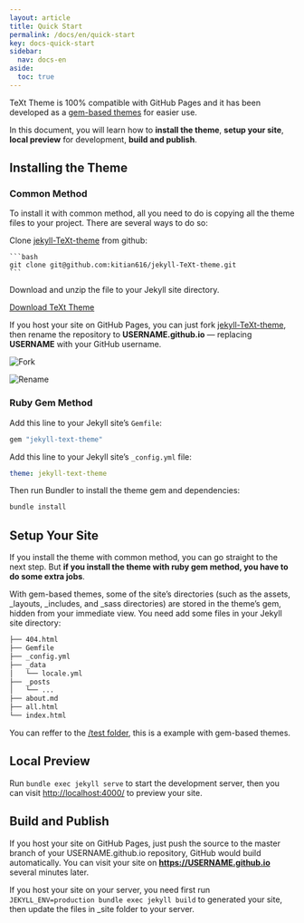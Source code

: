 ```yaml
---
layout: article
title: Quick Start
permalink: /docs/en/quick-start
key: docs-quick-start
sidebar:
  nav: docs-en
aside:
  toc: true
---
```


TeXt Theme is 100% compatible with GitHub Pages and it has been developed as a [gem-based themes](https://jekyllrb.com/docs/themes/) for easier use.

In this document, you will learn how to **install the theme**, **setup your site**, **local preview** for development, **build and publish**.

<!--more-->

## Installing the Theme

### Common Method

To install it with common method, all you need to do is copying all the theme files to your project. There are several ways to do so:

Clone [jekyll-TeXt-theme](https://github.com/kitian616/jekyll-TeXt-theme) from github:

    ```bash
    git clone git@github.com:kitian616/jekyll-TeXt-theme.git
    ```

Download and unzip the file to your Jekyll site directory.

<a class="button button--success button--rounded button--lg" href="https://github.com/kitian616/jekyll-TeXt-theme/archive/master.zip"><i class="fas fa-download"></i> Download TeXt Theme</a>

If you host your site on GitHub Pages, you can just fork [jekyll-TeXt-theme](https://github.com/kitian616/jekyll-TeXt-theme), then rename the repository to **USERNAME.github.io** — replacing **USERNAME** with your GitHub username.

![Fork](https://raw.githubusercontent.com/kitian616/jekyll-TeXt-theme/master/docs/assets/images/github-fork.png)

![Rename](https://raw.githubusercontent.com/kitian616/jekyll-TeXt-theme/master/docs/assets/images/github-rename-repo.png)

### Ruby Gem Method

Add this line to your Jekyll site’s `Gemfile`:

```ruby
gem "jekyll-text-theme"
```

Add this line to your Jekyll site’s `_config.yml` file:

```yaml
theme: jekyll-text-theme
```

Then run Bundler to install the theme gem and dependencies:

```bash
bundle install
```

## Setup Your Site

If you install the theme with common method, you can go straight to the next step. But **if you install the theme with ruby gem method, you have to do some extra jobs**.

With gem-based themes, some of the site’s directories (such as the assets, _layouts, _includes, and _sass directories) are stored in the theme’s gem, hidden from your immediate view. You need add some files in your Jekyll site directory:

```bash
├── 404.html
├── Gemfile
├── _config.yml
├── _data
│   └── locale.yml
├── _posts
│   └── ...
├── about.md
├── all.html
└── index.html
```

You can reffer to the [/test folder](https://github.com/kitian616/jekyll-TeXt-theme/tree/master/test), this is a example with gem-based themes.

## Local Preview

Run `bundle exec jekyll serve` to start the development server, then you can visit [http://localhost:4000/](http://localhost:4000/) to preview your site.

## Build and Publish

If you host your site on GitHub Pages, just push the source to the master branch of your USERNAME.github.io repository, GitHub would build automatically. You can visit your site on **https://USERNAME.github.io** several minutes later.

If you host your site on your server, you need first run `JEKYLL_ENV=production bundle exec jekyll build` to generated your site, then update the files in _site folder to your server.